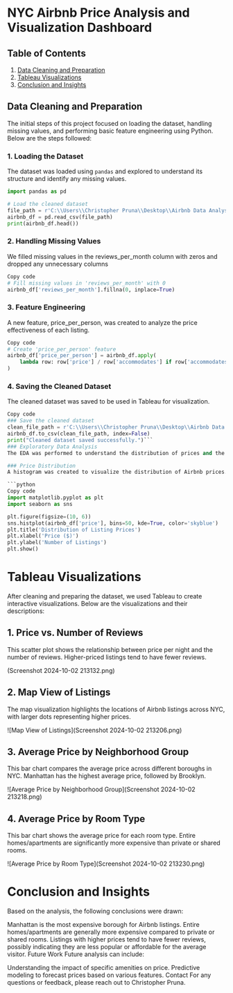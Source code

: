 # NYC Airbnb Price Analysis and Visualization Dashboard

## Table of Contents
1. [Data Cleaning and Preparation](#data-cleaning-and-preparation)
2. [Tableau Visualizations](#Tableau-Visualizations)
3. [Conclusion and Insights](#conclusion-and-insights)

## Data Cleaning and Preparation
The initial steps of this project focused on loading the dataset, handling missing values, and performing basic feature engineering using Python. Below are the steps followed:

### 1. Loading the Dataset
The dataset was loaded using `pandas` and explored to understand its structure and identify any missing values.

```python
import pandas as pd

# Load the cleaned dataset
file_path = r'C:\\Users\\Christopher Pruna\\Desktop\\Airbnb Data Analysis Project\\Cleaned_NYC_Airbnb.csv'
airbnb_df = pd.read_csv(file_path)
print(airbnb_df.head())
```
### 2. Handling Missing Values
We filled missing values in the reviews_per_month column with zeros and dropped any unnecessary columns 

```python
Copy code
# Fill missing values in 'reviews_per_month' with 0
airbnb_df['reviews_per_month'].fillna(0, inplace=True)
```
### 3. Feature Engineering
A new feature, price_per_person, was created to analyze the price effectiveness of each listing.

```python
Copy code
# Create 'price_per_person' feature
airbnb_df['price_per_person'] = airbnb_df.apply(
    lambda row: row['price'] / row['accommodates'] if row['accommodates'] > 0 else 0, axis=1
)
```
### 4. Saving the Cleaned Dataset
The cleaned dataset was saved to be used in Tableau for visualization.

```python
Copy code
### Save the cleaned dataset
clean_file_path = r'C:\\Users\\Christopher Pruna\\Desktop\\Airbnb Data Analysis Project\\Cleaned_NYC_Airbnb.csv'
airbnb_df.to_csv(clean_file_path, index=False)
print("Cleaned dataset saved successfully.")```
### Exploratory Data Analysis
The EDA was performed to understand the distribution of prices and the relationship between different features.

### Price Distribution
A histogram was created to visualize the distribution of Airbnb prices.

```python
Copy code
import matplotlib.pyplot as plt
import seaborn as sns

plt.figure(figsize=(10, 6))
sns.histplot(airbnb_df['price'], bins=50, kde=True, color='skyblue')
plt.title('Distribution of Listing Prices')
plt.xlabel('Price ($)')
plt.ylabel('Number of Listings')
plt.show()
```
# Tableau Visualizations
After cleaning and preparing the dataset, we used Tableau to create interactive visualizations. Below are the visualizations and their descriptions:

## 1. Price vs. Number of Reviews
This scatter plot shows the relationship between price per night and the number of reviews. Higher-priced listings tend to have fewer reviews.

(Screenshot 2024-10-02 213132.png)

## 2. Map View of Listings
The map visualization highlights the locations of Airbnb listings across NYC, with larger dots representing higher prices.

![Map View of Listings](Screenshot 2024-10-02 213206.png)

## 3. Average Price by Neighborhood Group
This bar chart compares the average price across different boroughs in NYC. Manhattan has the highest average price, followed by Brooklyn.

![Average Price by Neighborhood Group](Screenshot 2024-10-02 213218.png)

## 4. Average Price by Room Type
This bar chart shows the average price for each room type. Entire homes/apartments are significantly more expensive than private or shared rooms.

![Average Price by Room Type](Screenshot 2024-10-02 213230.png)

# Conclusion and Insights
Based on the analysis, the following conclusions were drawn:

Manhattan is the most expensive borough for Airbnb listings.
Entire homes/apartments are generally more expensive compared to private or shared rooms.
Listings with higher prices tend to have fewer reviews, possibly indicating they are less popular or affordable for the average visitor.
Future Work
Future analysis can include:

Understanding the impact of specific amenities on price.
Predictive modeling to forecast prices based on various features.
Contact
For any questions or feedback, please reach out to Christopher Pruna.
